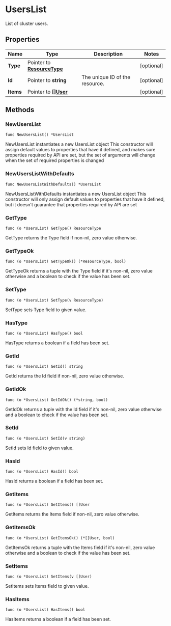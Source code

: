 # UsersList

List of cluster users.


## Properties

|Name | Type | Description | Notes|
|------------ | ------------- | ------------- | -------------|
|**Type** | Pointer to [**ResourceType**](ResourceType.md) |  | [optional] |
|**Id** | Pointer to **string** | The unique ID of the resource. | [optional] |
|**Items** | Pointer to [**[]User**](User.md) |  | [optional] |

## Methods

### NewUsersList

`func NewUsersList() *UsersList`

NewUsersList instantiates a new UsersList object
This constructor will assign default values to properties that have it defined,
and makes sure properties required by API are set, but the set of arguments
will change when the set of required properties is changed

### NewUsersListWithDefaults

`func NewUsersListWithDefaults() *UsersList`

NewUsersListWithDefaults instantiates a new UsersList object
This constructor will only assign default values to properties that have it defined,
but it doesn't guarantee that properties required by API are set

### GetType

`func (o *UsersList) GetType() ResourceType`

GetType returns the Type field if non-nil, zero value otherwise.

### GetTypeOk

`func (o *UsersList) GetTypeOk() (*ResourceType, bool)`

GetTypeOk returns a tuple with the Type field if it's non-nil, zero value otherwise
and a boolean to check if the value has been set.

### SetType

`func (o *UsersList) SetType(v ResourceType)`

SetType sets Type field to given value.

### HasType

`func (o *UsersList) HasType() bool`

HasType returns a boolean if a field has been set.

### GetId

`func (o *UsersList) GetId() string`

GetId returns the Id field if non-nil, zero value otherwise.

### GetIdOk

`func (o *UsersList) GetIdOk() (*string, bool)`

GetIdOk returns a tuple with the Id field if it's non-nil, zero value otherwise
and a boolean to check if the value has been set.

### SetId

`func (o *UsersList) SetId(v string)`

SetId sets Id field to given value.

### HasId

`func (o *UsersList) HasId() bool`

HasId returns a boolean if a field has been set.

### GetItems

`func (o *UsersList) GetItems() []User`

GetItems returns the Items field if non-nil, zero value otherwise.

### GetItemsOk

`func (o *UsersList) GetItemsOk() (*[]User, bool)`

GetItemsOk returns a tuple with the Items field if it's non-nil, zero value otherwise
and a boolean to check if the value has been set.

### SetItems

`func (o *UsersList) SetItems(v []User)`

SetItems sets Items field to given value.

### HasItems

`func (o *UsersList) HasItems() bool`

HasItems returns a boolean if a field has been set.



